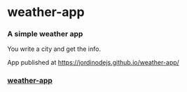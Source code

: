 # weather-app
### A simple weather app
You write a city and get the info.

App published at https://jordinodejs.github.io/weather-app/

### [weather-app](https://jordinodejs.github.io/weather-app/)
